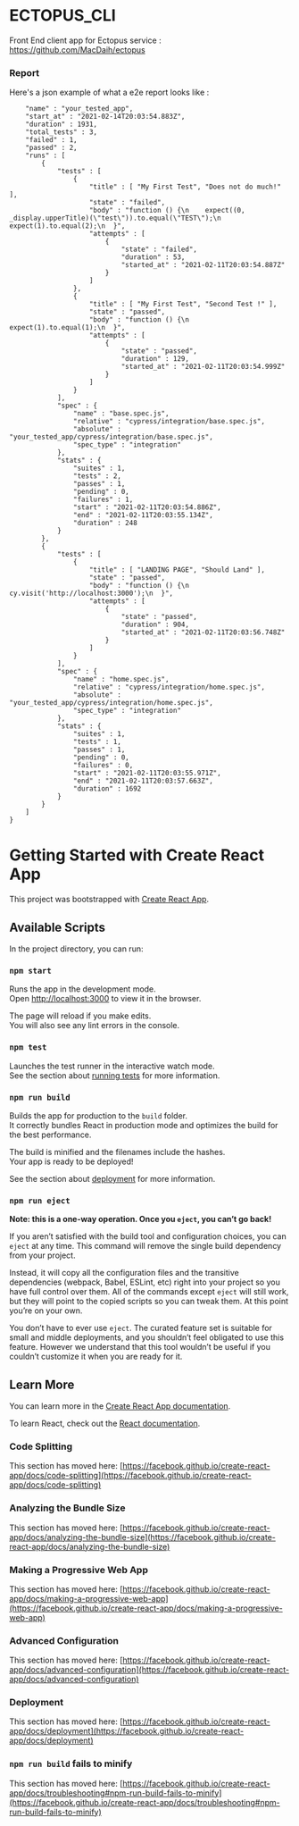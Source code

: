 # ECTOPUS_CLI
Front End client app for Ectopus service : https://github.com/MacDaih/ectopus

### Report

Here's a json example of what a e2e report looks like :

```{ 
    "name" : "your_tested_app",
    "start_at" : "2021-02-14T20:03:54.883Z",
    "duration" : 1931,
    "total_tests" : 3,
    "failed" : 1,
    "passed" : 2,
    "runs" : [ 
        { 
            "tests" : [ 
                { 
                    "title" : [ "My First Test", "Does not do much!" ],
                    "state" : "failed",
                    "body" : "function () {\n    expect((0, _display.upperTitle)(\"test\")).to.equal(\"TEST\");\n    expect(1).to.equal(2);\n  }",
                    "attempts" : [ 
                        { 
                            "state" : "failed",
                            "duration" : 53,
                            "started_at" : "2021-02-11T20:03:54.887Z"
                        } 
                    ] 
                }, 
                {
                    "title" : [ "My First Test", "Second Test !" ],
                    "state" : "passed",
                    "body" : "function () {\n    expect(1).to.equal(1);\n  }",
                    "attempts" : [
                        { 
                            "state" : "passed",
                            "duration" : 129,
                            "started_at" : "2021-02-11T20:03:54.999Z" 
                        }
                    ]
                }
            ],
            "spec" : {
                "name" : "base.spec.js",
                "relative" : "cypress/integration/base.spec.js",
                "absolute" : "your_tested_app/cypress/integration/base.spec.js",
                "spec_type" : "integration"
            },
            "stats" : {
                "suites" : 1,
                "tests" : 2,
                "passes" : 1,
                "pending" : 0,
                "failures" : 1,
                "start" : "2021-02-11T20:03:54.886Z",
                "end" : "2021-02-11T20:03:55.134Z",
                "duration" : 248 
            }
        },
        { 
            "tests" : [
                { 
                    "title" : [ "LANDING PAGE", "Should Land" ],
                    "state" : "passed",
                    "body" : "function () {\n    cy.visit('http://localhost:3000');\n  }",
                    "attempts" : [ 
                        { 
                            "state" : "passed",
                            "duration" : 904,
                            "started_at" : "2021-02-11T20:03:56.748Z" 
                        } 
                    ] 
                }
            ],
            "spec" : { 
                "name" : "home.spec.js",
                "relative" : "cypress/integration/home.spec.js",
                "absolute" : "your_tested_app/cypress/integration/home.spec.js",
                "spec_type" : "integration" 
            },
            "stats" : { 
                "suites" : 1,
                "tests" : 1,
                "passes" : 1,
                "pending" : 0,
                "failures" : 0,
                "start" : "2021-02-11T20:03:55.971Z",
                "end" : "2021-02-11T20:03:57.663Z",
                "duration" : 1692 
            }
        }
    ]
}
```
# Getting Started with Create React App

This project was bootstrapped with [Create React App](https://github.com/facebook/create-react-app).

## Available Scripts

In the project directory, you can run:

### `npm start`

Runs the app in the development mode.\
Open [http://localhost:3000](http://localhost:3000) to view it in the browser.

The page will reload if you make edits.\
You will also see any lint errors in the console.

### `npm test`

Launches the test runner in the interactive watch mode.\
See the section about [running tests](https://facebook.github.io/create-react-app/docs/running-tests) for more information.

### `npm run build`

Builds the app for production to the `build` folder.\
It correctly bundles React in production mode and optimizes the build for the best performance.

The build is minified and the filenames include the hashes.\
Your app is ready to be deployed!

See the section about [deployment](https://facebook.github.io/create-react-app/docs/deployment) for more information.

### `npm run eject`

**Note: this is a one-way operation. Once you `eject`, you can’t go back!**

If you aren’t satisfied with the build tool and configuration choices, you can `eject` at any time. This command will remove the single build dependency from your project.

Instead, it will copy all the configuration files and the transitive dependencies (webpack, Babel, ESLint, etc) right into your project so you have full control over them. All of the commands except `eject` will still work, but they will point to the copied scripts so you can tweak them. At this point you’re on your own.

You don’t have to ever use `eject`. The curated feature set is suitable for small and middle deployments, and you shouldn’t feel obligated to use this feature. However we understand that this tool wouldn’t be useful if you couldn’t customize it when you are ready for it.

## Learn More

You can learn more in the [Create React App documentation](https://facebook.github.io/create-react-app/docs/getting-started).

To learn React, check out the [React documentation](https://reactjs.org/).

### Code Splitting

This section has moved here: [https://facebook.github.io/create-react-app/docs/code-splitting](https://facebook.github.io/create-react-app/docs/code-splitting)

### Analyzing the Bundle Size

This section has moved here: [https://facebook.github.io/create-react-app/docs/analyzing-the-bundle-size](https://facebook.github.io/create-react-app/docs/analyzing-the-bundle-size)

### Making a Progressive Web App

This section has moved here: [https://facebook.github.io/create-react-app/docs/making-a-progressive-web-app](https://facebook.github.io/create-react-app/docs/making-a-progressive-web-app)

### Advanced Configuration

This section has moved here: [https://facebook.github.io/create-react-app/docs/advanced-configuration](https://facebook.github.io/create-react-app/docs/advanced-configuration)

### Deployment

This section has moved here: [https://facebook.github.io/create-react-app/docs/deployment](https://facebook.github.io/create-react-app/docs/deployment)

### `npm run build` fails to minify

This section has moved here: [https://facebook.github.io/create-react-app/docs/troubleshooting#npm-run-build-fails-to-minify](https://facebook.github.io/create-react-app/docs/troubleshooting#npm-run-build-fails-to-minify)

